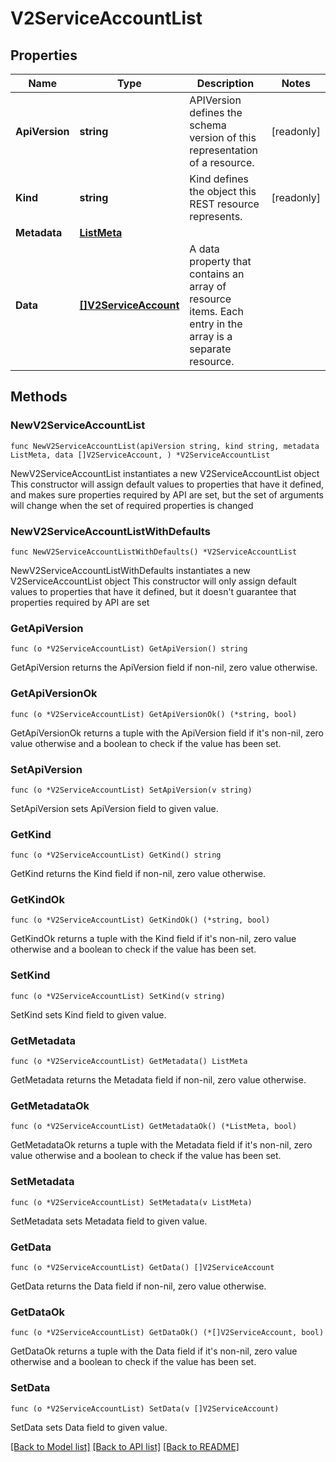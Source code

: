# V2ServiceAccountList

## Properties

Name | Type | Description | Notes
------------ | ------------- | ------------- | -------------
**ApiVersion** | **string** | APIVersion defines the schema version of this representation of a resource. | [readonly] 
**Kind** | **string** | Kind defines the object this REST resource represents. | [readonly] 
**Metadata** | [**ListMeta**](ListMeta.md) |  | 
**Data** | [**[]V2ServiceAccount**](V2ServiceAccount.md) | A data property that contains an array of resource items. Each entry in the array is a separate resource. | 

## Methods

### NewV2ServiceAccountList

`func NewV2ServiceAccountList(apiVersion string, kind string, metadata ListMeta, data []V2ServiceAccount, ) *V2ServiceAccountList`

NewV2ServiceAccountList instantiates a new V2ServiceAccountList object
This constructor will assign default values to properties that have it defined,
and makes sure properties required by API are set, but the set of arguments
will change when the set of required properties is changed

### NewV2ServiceAccountListWithDefaults

`func NewV2ServiceAccountListWithDefaults() *V2ServiceAccountList`

NewV2ServiceAccountListWithDefaults instantiates a new V2ServiceAccountList object
This constructor will only assign default values to properties that have it defined,
but it doesn't guarantee that properties required by API are set

### GetApiVersion

`func (o *V2ServiceAccountList) GetApiVersion() string`

GetApiVersion returns the ApiVersion field if non-nil, zero value otherwise.

### GetApiVersionOk

`func (o *V2ServiceAccountList) GetApiVersionOk() (*string, bool)`

GetApiVersionOk returns a tuple with the ApiVersion field if it's non-nil, zero value otherwise
and a boolean to check if the value has been set.

### SetApiVersion

`func (o *V2ServiceAccountList) SetApiVersion(v string)`

SetApiVersion sets ApiVersion field to given value.


### GetKind

`func (o *V2ServiceAccountList) GetKind() string`

GetKind returns the Kind field if non-nil, zero value otherwise.

### GetKindOk

`func (o *V2ServiceAccountList) GetKindOk() (*string, bool)`

GetKindOk returns a tuple with the Kind field if it's non-nil, zero value otherwise
and a boolean to check if the value has been set.

### SetKind

`func (o *V2ServiceAccountList) SetKind(v string)`

SetKind sets Kind field to given value.


### GetMetadata

`func (o *V2ServiceAccountList) GetMetadata() ListMeta`

GetMetadata returns the Metadata field if non-nil, zero value otherwise.

### GetMetadataOk

`func (o *V2ServiceAccountList) GetMetadataOk() (*ListMeta, bool)`

GetMetadataOk returns a tuple with the Metadata field if it's non-nil, zero value otherwise
and a boolean to check if the value has been set.

### SetMetadata

`func (o *V2ServiceAccountList) SetMetadata(v ListMeta)`

SetMetadata sets Metadata field to given value.


### GetData

`func (o *V2ServiceAccountList) GetData() []V2ServiceAccount`

GetData returns the Data field if non-nil, zero value otherwise.

### GetDataOk

`func (o *V2ServiceAccountList) GetDataOk() (*[]V2ServiceAccount, bool)`

GetDataOk returns a tuple with the Data field if it's non-nil, zero value otherwise
and a boolean to check if the value has been set.

### SetData

`func (o *V2ServiceAccountList) SetData(v []V2ServiceAccount)`

SetData sets Data field to given value.



[[Back to Model list]](../README.md#documentation-for-models) [[Back to API list]](../README.md#documentation-for-api-endpoints) [[Back to README]](../README.md)


